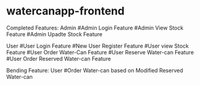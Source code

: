 # watercanapp-frontend

Completed Features:
 Admin
  #Admin Login Feature
  #Admin View Stock Feature
  #Admin Upadte Stock Feature
  
 User
  #User Login Feature
  #New User Register Feature
  #User view Stock Feature
  #User Order Water-Can Feature
  #User Reserve Water-can Feature
  #User Order Reserved Water-can Feature
  
  Bending Feature:
  User 
   #Order Water-can based on Modified Reserved Water-can
  
